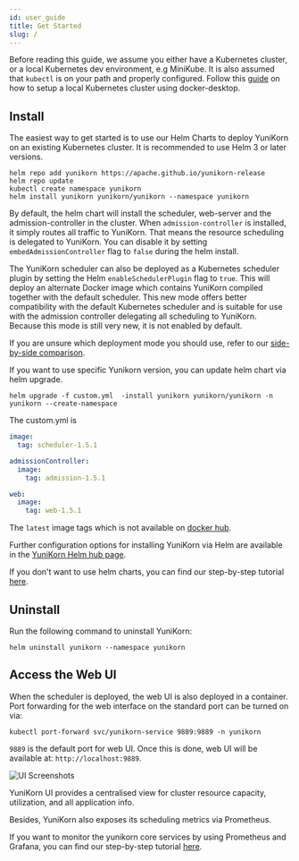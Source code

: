 ```yaml
---
id: user_guide
title: Get Started
slug: /
---
```


<!--
Licensed to the Apache Software Foundation (ASF) under one
or more contributor license agreements.  See the NOTICE file
distributed with this work for additional information
regarding copyright ownership.  The ASF licenses this file
to you under the Apache License, Version 2.0 (the
"License"); you may not use this file except in compliance
with the License.  You may obtain a copy of the License at

  http://www.apache.org/licenses/LICENSE-2.0

Unless required by applicable law or agreed to in writing,
software distributed under the License is distributed on an
"AS IS" BASIS, WITHOUT WARRANTIES OR CONDITIONS OF ANY
KIND, either express or implied.  See the License for the
specific language governing permissions and limitations
under the License.
-->

Before reading this guide, we assume you either have a Kubernetes cluster, or a local Kubernetes dev environment, e.g MiniKube.
It is also assumed that `kubectl` is on your path and properly configured.
Follow this [guide](developer_guide/env_setup.md) on how to setup a local Kubernetes cluster using docker-desktop.

## Install

The easiest way to get started is to use our Helm Charts to deploy YuniKorn on an existing Kubernetes cluster.
It is recommended to use Helm 3 or later versions.

```shell script
helm repo add yunikorn https://apache.github.io/yunikorn-release
helm repo update
kubectl create namespace yunikorn
helm install yunikorn yunikorn/yunikorn --namespace yunikorn
```

By default, the helm chart will install the scheduler, web-server and the admission-controller in the cluster.
When `admission-controller` is installed, it simply routes all traffic to YuniKorn. That means the resource scheduling
is delegated to YuniKorn. You can disable it by setting `embedAdmissionController` flag to `false` during the helm install.

The YuniKorn scheduler can also be deployed as a Kubernetes scheduler plugin by setting the Helm `enableSchedulerPlugin`
flag to `true`. This will deploy an alternate Docker image which contains YuniKorn compiled together with the default
scheduler. This new mode offers better compatibility with the default Kubernetes scheduler and is suitable for use with the
admission controller delegating all scheduling to YuniKorn. Because this mode is still very new, it is not enabled by default.

If you are unsure which deployment mode you should use, refer to our [side-by-side comparison](user_guide/deployment_modes).
 
If you want to use specific Yunikorn version, you can update helm chart via helm upgrade.
```shell script
helm upgrade -f custom.yml  -install yunikorn yunikorn/yunikorn -n yunikorn --create-namespace
```

The custom.yml is
```yml
image:
  tag: scheduler-1.5.1

admissionController:
  image:
    tag: admission-1.5.1

web:
  image:
    tag: web-1.5.1
```

The `latest` image tags which is not available on [docker hub](https://hub.docker.com/r/apache/yunikorn/tags).

Further configuration options for installing YuniKorn via Helm are available in the [YuniKorn Helm hub page](https://hub.helm.sh/charts/yunikorn/yunikorn).

If you don't want to use helm charts, you can find our step-by-step
tutorial [here](developer_guide/deployment.md).

## Uninstall

Run the following command to uninstall YuniKorn:
```shell script
helm uninstall yunikorn --namespace yunikorn
```

## Access the Web UI

When the scheduler is deployed, the web UI is also deployed in a container.
Port forwarding for the web interface on the standard port can be turned on via:

```
kubectl port-forward svc/yunikorn-service 9889:9889 -n yunikorn
```

`9889` is the default port for web UI.
Once this is done, web UI will be available at: `http://localhost:9889`.

![UI Screenshots](./../assets/yk-ui-screenshots.gif)

YuniKorn UI provides a centralised view for cluster resource capacity, utilization, and all application info.

Besides, YuniKorn also exposes its scheduling metrics via Prometheus.

If you want to monitor the yunikorn core services by using Prometheus and Grafana, you can find our step-by-step tutorial [here](../user_guide/prometheus.md).